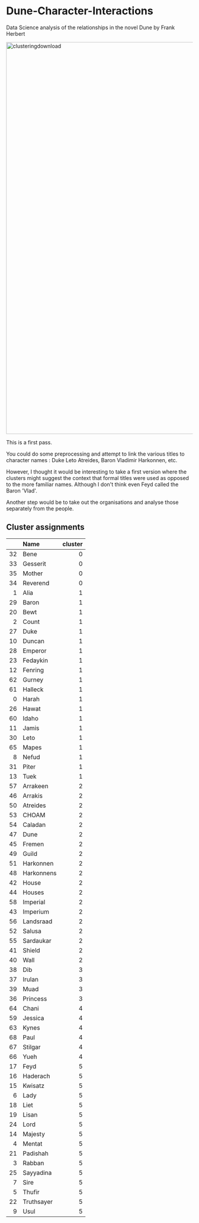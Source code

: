 # Dune-Character-Interactions
Data Science analysis of the relationships in the novel Dune by Frank Herbert

<img width="1054" alt="clusteringdownload" src="https://user-images.githubusercontent.com/72196131/131202568-5ecfbe40-e984-4703-a2c7-686fb503cfd8.png">

This is a first pass.

You could do some preprocessing and attempt to link the various titles to character names : Duke Leto Atreides, Baron Vladimir Harkonnen, etc.

However, I thought it would be interesting to take a first version where the clusters might suggest the context that formal titles were used as opposed to the more familiar names.  Although I don't think even Feyd called the Baron 'Vlad'.

Another step would be to take out the organisations and analyse those separately from the people.

## Cluster assignments
|    | Name       |   cluster |
|---:|:-----------|----------:|
| 32 | Bene       |         0 |
| 33 | Gesserit   |         0 |
| 35 | Mother     |         0 |
| 34 | Reverend   |         0 |
|  1 | Alia       |         1 |
| 29 | Baron      |         1 |
| 20 | Bewt       |         1 |
|  2 | Count      |         1 |
| 27 | Duke       |         1 |
| 10 | Duncan     |         1 |
| 28 | Emperor    |         1 |
| 23 | Fedaykin   |         1 |
| 12 | Fenring    |         1 |
| 62 | Gurney     |         1 |
| 61 | Halleck    |         1 |
|  0 | Harah      |         1 |
| 26 | Hawat      |         1 |
| 60 | Idaho      |         1 |
| 11 | Jamis      |         1 |
| 30 | Leto       |         1 |
| 65 | Mapes      |         1 |
|  8 | Nefud      |         1 |
| 31 | Piter      |         1 |
| 13 | Tuek       |         1 |
| 57 | Arrakeen   |         2 |
| 46 | Arrakis    |         2 |
| 50 | Atreides   |         2 |
| 53 | CHOAM      |         2 |
| 54 | Caladan    |         2 |
| 47 | Dune       |         2 |
| 45 | Fremen     |         2 |
| 49 | Guild      |         2 |
| 51 | Harkonnen  |         2 |
| 48 | Harkonnens |         2 |
| 42 | House      |         2 |
| 44 | Houses     |         2 |
| 58 | Imperial   |         2 |
| 43 | Imperium   |         2 |
| 56 | Landsraad  |         2 |
| 52 | Salusa     |         2 |
| 55 | Sardaukar  |         2 |
| 41 | Shield     |         2 |
| 40 | Wall       |         2 |
| 38 | Dib        |         3 |
| 37 | Irulan     |         3 |
| 39 | Muad       |         3 |
| 36 | Princess   |         3 |
| 64 | Chani      |         4 |
| 59 | Jessica    |         4 |
| 63 | Kynes      |         4 |
| 68 | Paul       |         4 |
| 67 | Stilgar    |         4 |
| 66 | Yueh       |         4 |
| 17 | Feyd       |         5 |
| 16 | Haderach   |         5 |
| 15 | Kwisatz    |         5 |
|  6 | Lady       |         5 |
| 18 | Liet       |         5 |
| 19 | Lisan      |         5 |
| 24 | Lord       |         5 |
| 14 | Majesty    |         5 |
|  4 | Mentat     |         5 |
| 21 | Padishah   |         5 |
|  3 | Rabban     |         5 |
| 25 | Sayyadina  |         5 |
|  7 | Sire       |         5 |
|  5 | Thufir     |         5 |
| 22 | Truthsayer |         5 |
|  9 | Usul       |         5 |
